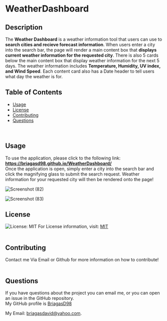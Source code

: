 # WeatherDashboard

## Description

The **Weather Dashboard** is a weather information tool that users can use to **search cities and recieve forecast information**. When users enter a city into the search bar,
the page will render a main content box that **displays current weather information for the requested city**. There is also 5 cards below the main content box that display
weather information for the next 5 days. The weather information includes **Temperature, Humidity, UV index, and Wind Speed**. Each content card also has a Date header to
tell users what day the weather is for.

## Table of Contents
* [Usage](#Usage)
* [License](#License)
* [Contributing](#Contributing)
* [Questions](#Questions)
<br/>

## Usage

To use the application, please click to the following link: <br/>
**https://briagasd98.github.io/WeatherDashboard/**
<br/>
Once the application is open, simply enter a city into the search bar and click the magnifying glass to submit the search request. Weather information for
your requested city will then be rendered onto the page!
<br/>

![Screenshot (82)](https://user-images.githubusercontent.com/83102464/135892260-42fb5ed1-8154-4a54-ba6f-99cec4d8dae6.png)
<br/>

![Screenshot (83)](https://user-images.githubusercontent.com/83102464/135892298-341f3fcc-fad3-49fe-8f8a-abcc522a4f6c.png)



## License

![License: MIT](https://img.shields.io/badge/License-MIT-yellow.svg)
For License information, visit:
[MIT](https://opensource.org/licenses/MIT)
<br/>
<br/>
## Contributing
  
Contact me Via Email or Github for more information on how to contribute!
<br/>
<br/>
  
## Questions
  
If you have questions about the project you can email me, or you can open an issue in the GitHub repository.
<br/>
My GitHub profile is [BriagasD98](https://github.com/BriagasD98)  
    
My Email: [briagasdavid@yahoo.com](mailto:briagasdavid@yahoo.com).
